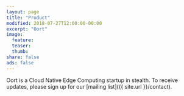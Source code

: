 ```yaml
---
layout: page
title: "Product"
modified: 2018-07-27T12:00:00-00:00
excerpt: "Oort"
image:
  feature:
  teaser:
  thumb:
share: false
ads: false
---
```


Oort is a Cloud Native Edge Computing startup in stealth. To receive updates, please sign up for our [mailing list]({{ site.url }}/contact).
